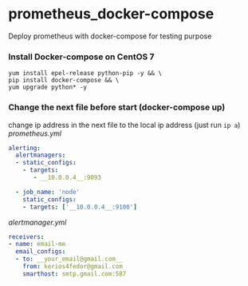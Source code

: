 # prometheus_docker-compose
Deploy prometheus with docker-compose for testing purpose

### Install Docker-compose on CentOS 7
```shell
yum install epel-release python-pip -y && \
pip install docker-compose && \
yum upgrade python* -y
```

### Change the next file before start (docker-compose up)

change ip address in the next file to the local ip address (just run `ip a`)
_prometheus.yml_

```yml
alerting:
  alertmanagers:
  - static_configs:
    - targets:
       - __10.0.0.4__:9093

  - job_name: 'node'
    static_configs:
    - targets: ['__10.0.0.4__:9100']

```

_alertmanager.yml_

```yml
receivers:
- name: email-me
  email_configs:
  - to: __your_email@gmail.com__
    from: kerios4fedor@gmail.com
    smarthost: smtp.gmail.com:587
```
